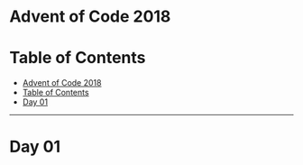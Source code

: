 Advent of Code 2018
===================

Table of Contents
=================

 - [Advent of Code 2018](#advent-of-code-2018)
 - [Table of Contents](#table-of-contents)
 - [Day 01](#day-01)

---

Day 01
======



